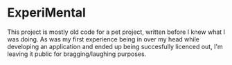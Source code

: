 # ExperiMental

This project is mostly old code for a pet project, written before I knew what I was doing. As was my first experience being in over my head while developing an application and ended up being succesfully licenced out, I'm leaving it public for bragging/laughing purposes.
